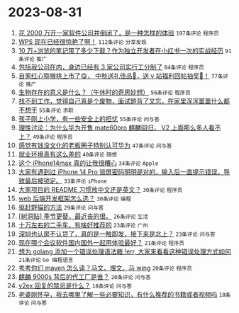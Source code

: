 # 2023-08-31

1. [花 2000 万开一家软件公司并倒闭了，是一种怎样的体验](https://www.v2ex.com/t/969642) `197条评论` `程序员`
1. [WPS 现在已经很惊艳了啊！](https://www.v2ex.com/t/969646) `112条评论` `分享发现`
1. [10 万+浏览的笔记带了多少下载？作为独立开发者在小红书一次的实战经历](https://www.v2ex.com/t/969669) `91条评论` `推广`
1. [包括我公司在内，身边已经有 3 家公司实行工分制了](https://www.v2ex.com/t/969701) `84条评论` `程序员`
1. [自家红心猕猴桃上市了😋， 中秋送礼佳品🧺，送 v 站福利回帖抽奖🥝！](https://www.v2ex.com/t/969788) `77条评论` `推广`
1. [生物存在的意义是什么？（午休时的奇思妙想）](https://www.v2ex.com/t/969777) `56条评论` `程序员`
1. [找不到工作，觉得自己真是个废物，面试题背了又忘，在家里浑浑噩噩什么都不想干](https://www.v2ex.com/t/969800) `55条评论` `求职`
1. [孩子刚上小学，有一些安全上的担忧](https://www.v2ex.com/t/969673) `55条评论` `问与答`
1. [理性讨论：为什么华为开售 mate60pro 麒麟回归， V2 上面那么多人看不上？](https://www.v2ex.com/t/969773) `49条评论` `程序员`
1. [感觉有钱没文化的老板圈子特别认可华为](https://www.v2ex.com/t/969640) `47条评论` `问与答`
1. [就业环境真有这么差的](https://www.v2ex.com/t/969770) `40条评论` `随想`
1. [这个 iPhone14max 真的让我很糟心](https://www.v2ex.com/t/969746) `34条评论` `Apple`
1. [大家有遇到过 iPhone 14 Pro 锁屏密码明明是对的，输入后一直提示错误，导致最后被锁定。](https://www.v2ex.com/t/969643) `33条评论` `iPhone`
1. [大家项目的 README 习惯放中文还是英文？](https://www.v2ex.com/t/969742) `30条评论` `程序员`
1. [web 后端开发框架怎么选？](https://www.v2ex.com/t/969700) `30条评论` `编程`
1. [驱赶野猫的方法](https://www.v2ex.com/t/969657) `29条评论` `问与答`
1. [[树洞贴] 季节更替，最近丧的很。](https://www.v2ex.com/t/969681) `26条评论` `生活`
1. [十万左右的二手车，有啥好推荐的](https://www.v2ex.com/t/969678) `23条评论` `广州`
1. [深圳也认房不认贷了，真的是一触即发，接下来是北上？](https://www.v2ex.com/t/969661) `23条评论` `问与答`
1. [现在哪个会议软件国内国外一起用体验最好？](https://www.v2ex.com/t/969687) `21条评论` `程序员`
1. [想为 golang 添加一个错误处理语法糖 !err, 大家来看看这种错误处理方式如何](https://www.v2ex.com/t/969638) `21条评论` `Go 编程语言`
1. [考考你们 maven 怎么读？马文、埋文、马 wing](https://www.v2ex.com/t/969814) `20条评论` `程序员`
1. [麒麟 9000s 背后的代工厂是谁？](https://www.v2ex.com/t/969666) `20条评论` `问与答`
1. [v2ex 回复的禁忌是什么？](https://www.v2ex.com/t/969727) `18条评论` `问与答`
1. [老婆刚怀孕，我去哪里了解一些必要知识，有什么推荐的书籍或者视频吗](https://www.v2ex.com/t/969719) `18条评论` `问与答`
